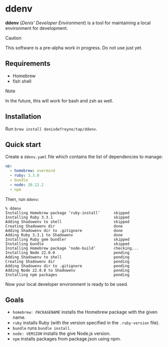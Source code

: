 # ddenv

**ddenv** (*Denis’ Developer Environment*) is a tool for maintaining a local
environment for development.

> [!CAUTION]
> This software is a pre-alpha work in progress. Do not use just yet.

## Requirements

- Homebrew
- fish shell

> [!NOTE]
> In the future, this will work for bash and zsh as well.

## Installation

Run `brew install denisdefreyne/tap/ddenv`.

## Quick start

Create a `ddenv.yaml` file which contains the list of dependencies to manage:

```yaml
up:
  - homebrew: overmind
  - ruby: 3.3.0
  - bundle
  - node: 20.12.2
  - npm
```

Then, run `ddenv`:

```
% ddenv
Installing Homebrew package ‘ruby-install’      skipped
Installing Ruby 3.3.1                           skipped
Adding Shadowenv to shell                       skipped
Creating Shadowenv dir                          done
Adding Shadowenv dir to .gitignore              done
Adding Ruby 3.3.1 to Shadowenv                  done
Installing Ruby gem bundler                     skipped
Installing bundle                               skipped
Installing Homebrew package ‘node-build’        checking...
Installing Node 22.0.0                          pending
Adding Shadowenv to shell                       pending
Creating Shadowenv dir                          pending
Adding Shadowenv dir to .gitignore              pending
Adding Node 22.0.0 to Shadowenv                 pending
Installing npm packages                         pending
```

Now your local developer environment is ready to be used.

## Goals

- <code>homebrew: <var>PACKAGENAME</var></code> installs the Homebrew package with the given name.
- <code>ruby</code> installs Ruby (with the version specified in the `.ruby-version`
  file).
- <code>bundle</code> runs `bundle install`.
- <code>node: <var>VERSION</var></code> installs the give Node.js version.
- <code>npm</code> installs packages from package.json using npm.
